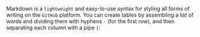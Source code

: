 Markdown is a `lightweight` and easy-to-use syntax for styling all forms of writing on the `GitHub` platform.
You can create tables by assembling a list of words and dividing them with hyphens `-` (for the first row), and then separating each column with a pipe `|`: